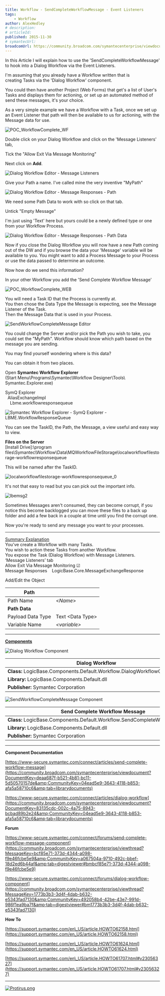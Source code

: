 ```yaml
---
title: Workflow - SendCompleteWorkflowMessage - Event Listeners
tags:
    - Workflow
author: AlexHedley
# description: 
# articleId: 
published: 2015-11-30
# symantecUrl:
broadcomUrl: https://community.broadcom.com/symantecenterprise/viewdocument/workflow-sendcompleteworkflowmess?CommunityKey=04ead5e9-3643-4118-b853-afa5a58710c6&tab=librarydocuments
---
```


In this Article I will explain how to use the 'SendCompleteWorkflowMessage' to hook into a Dialog Workflow via the Event Listeners.

I'm assuming that you already have a Workflow written that is creating Tasks via the 'Dialog Workflow' component.

You could then have another Project (Web Forms) that get's a list of User's Tasks and displays them for actioning, or set up an automated method of send these messages, it's your choice.

As a very simple example we have a Workflow with a Task, once we set up an Event Listener that path will then be available to us for actioning, with the Message data for use.

![POC_WorkflowComplete_WF](images\POC_WorkflowComplete_WF.png)

Double click on your Dialog Workflow and click on the 'Message Listeners' tab,

Tick the "Allow Exit Via Message Monitoring"

Next click on **Add**.

![Dialog Workflow Editor - Message Listeners](images\DialogWorkflowEditor-MessageListeners.png)

Give your Path a name. I've called mine the very inventive "MyPath"

![Dialog Workflow Editor - Message Responses - Path](images\DialogWorkflowEditor-MessageResponses-Path.png)

We need some Path Data to work with so click on that tab.

Untick "Empty Message"

I'm just using 'Text' here but yours could be a newly defined type or one from your Workflow Process.

![Dialog Workflow Editor - Message Responses - Path Data](images\DialogWorkflowEditor-Message+Responses-PathData.png)

Now if you close the Dialog Workflow you will now have a new Path coming out of the DW and if you browse the data your 'Message' variable will be available to you. You might want to add a Process Message to your Process or use the data passed to determine an outcome.

Now how do we send this information?

In your other Workflow you add the 'Send Complete Workflow Message'

![POC_WorkflowComplete_WEB](images\POC_WorkflowComplete_WEB.png)

You will need a Task ID that the Process is currently at.  
You then chose the Data Type the Message is expecting, see the Message Listener of the Task.  
Then the Message Data that is used in your Process.

![SendWorkflowCompleteMessage Editor](images\SendWorkflowCompleteMessageEditor.png)

You could change the Server and/or pick the Path you wish to take, you could set the "MyPath". Workflow should know which path based on the message you are sending.

You may find yourself wondering where is this data?

You can obtain it from two places.

Open **Symantec Workflow Explorer**   
(Start Menu\Programs\Symantec\Workflow Designer\Tools\ Symantec.Explorer.exe)

SymQ Explorer   
  AliasExchangeImpl   
    Lbme.workflowresponsequeue

![Symantec Workflow Explorer - SymQ Explorer - LBME.WorkflowResponseQueue](images\SymantecWorkflowExplorer-SymQExplorer-LBME.WorkflowResponseQueue.png)

You can see the TaskID, the Path, the Message, a view useful and easy way to view.

**Files on the Server**  
[Install Drive]:\program files\Symantec\Workflow\Data\MQWorkflowFileStorage\localworkflowfilestorage-workflowresponsequeue

This will be named after the TaskID.

![localworkflowfilestorage-workflowresponsequeue_0](images\localworkflowfilestorage-workflowresponsequeue_0.png)

It's not that easy to read but you can pick out the important info.

![lbemsg2](images\lbemsg2.png)

Sometimes Messages aren't consumed, they can become corrupt, if you notice this become backlogged you can move these files to a back up folder and add a few back in a couple at time until you find the corrupt one.

Now you're ready to send any message you want to your processes.

* * *

<u>Summary Explanation</u>  
You’ve create a Workflow with many Tasks.  
You wish to action these Tasks from another Workflow.  
You expose the Task (Dialog Workflow) with Message Listeners.  
‘Message Listeners’ tab  
Allow Exit Via Message Monitoring ☑  
Message Responses    LogicBase.Core.MessageExchangeResponse

Add/Edit the Object

| **Path** |  |
| --- | --- |
| Path Name | &lt;*Name*&gt; |
| **Path Data** |  |
| Payload Data Type | Text &lt;Data Type&gt; |
| Variable Name | *&lt;variable&gt;* |

* * *
 
<u><strong>Components</strong></u>
  
![Dialog Workflow Component](images\DialogWorkflowComponent.png)

| **Dialog Workflow** |
| --- |
| **Class:** LogicBase.Components.Default.Workflow.DialogWorkflowComponent |
| **Library:** LogicBase.Components.Default.dll |
| **Publisher:** Symantec Corporation |

![SendWorkflowCompleteMessage Component](images\SendWorkflowCompleteMessageComponent.png)

| Send Complete Workflow Message |
| --- |
| **Class:** LogicBase.Components.Default.Workflow.SendCompleteWorkflowMessage |
| **Library:** LogicBase.Components.Default.dll |
| **Publisher:** Symantec Corporation |

* * *
 
**Component Documentation**
  
[https://www-secure.symantec.com/connect/articles/send-complete-workflow-message](https://community.broadcom.com/symantecenterprise/viewdocument?DocumentKey=deaa687f-b521-4b81-bc11-5d50570157de&amp;CommunityKey=04ead5e9-3643-4118-b853-afa5a58710c6&amp;tab=librarydocuments)
  
[https://www-secure.symantec.com/connect/articles/dialog-workflow](https://community.broadcom.com/symantecenterprise/viewdocument?DocumentKey=83135cdc-002c-4a75-8943-bcbad89b2e24&amp;CommunityKey=04ead5e9-3643-4118-b853-afa5a58710c6&amp;tab=librarydocuments)
  
**Forum**
  
[https://www-secure.symantec.com/connect/forums/send-complete-workflow-message-component](https://community.broadcom.com/symantecenterprise/viewthread?MessageKey=bcf85e71-373d-4344-a098-f9e46fcbe5e9&amp;CommunityKey=a067504a-9710-492c-bbef-18d2ed6b44af&amp;tab=digestviewer#bmbcf85e71-373d-4344-a098-f9e46fcbe5e9)
  
[https://www-secure.symantec.com/connect/forums/dialog-workflow-component](https://community.broadcom.com/symantecenterprise/viewthread?MessageKey=1773b3b3-3d4f-4dab-b632-e5343fad7130&amp;CommunityKey=492058b4-42be-43e7-991d-986f1ea9ba7f&amp;tab=digestviewer#bm1773b3b3-3d4f-4dab-b632-e5343fad7130)
  
**How To**
  
[https://support.symantec.com/en\_US/article.HOWTO62158.html](https://support.symantec.com/en_US/article.HOWTO62158.html)
  
[https://support.symantec.com/en\_US/article.HOWTO61624.html](https://support.symantec.com/en_US/article.HOWTO61624.html)
  
[https://support.symantec.com/en\_US/article.HOWTO61707.html#v23056327](https://support.symantec.com/en_US/article.HOWTO61707.html#v23056327)

* * *

[![Protirus.png](images\Protirus.png)](https://www.protirus.com/)
